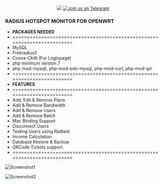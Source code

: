 <div align="center">
 <a target="_blank" href="https://github.com/Maizil41/RadiusMonitor/releases"><img src="https://img.shields.io/github/downloads/Maizil41/RadiusMonitor/total?label=Total%20Download&labelColor=blue&style=for-the-badge"></a>
 <a target="_blank" href="https://t.me/mutiara_wrt">
  <img src="https://img.shields.io/badge/Telegram-Join%20Us-blue?style=for-the-badge&logo=telegram" alt="Join us on Telegram">
</a>

</div>

### RADIUS HOTSPOT MONITOR FOR OPENWRT

* **PACKAGES NEEDED**
* ========================================================================
* MySQL
* Freeradius3
* Coova-Chilli (For Loginpage)
* php minimum version 7
* php-mod-mysqli, php-mod-pdo-mysql, php-mod-curl, php-mod-gd
* ========================================================================
* **FEATURES**
* ========================================================================
* Add, Edit & Remove Plans
* Add & Remove Bandwidth
* Add & Remove Users
* Add & Remove Batch
* Mac Binding Support
* Disconnect Users
* Testing Users using Radtest
* Income Calculation
* Database Restore & Backup
* QRCode Tickets support
* ========================================================================

![Screenshot1](https://github.com/Maizil41/RadiusMonitor/blob/main/Capture1.PNG)

![Screenshot2](https://github.com/Maizil41/RadiusMonitor/blob/main/Capture2.PNG)

